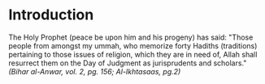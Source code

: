 Introduction
============

The Holy Prophet (peace be upon him and his progeny) has said: "Those
people from amongst my ummah, who memorize forty Hadiths (traditions)
pertaining to those issues of religion, which they are in need of, Allah
shall resurrect them on the Day of Judgment as jurisprudents and
scholars."*(Bihar al-Anwar, vol. 2, pg. 156; Al-Ikhtasaas, pg.2)*


